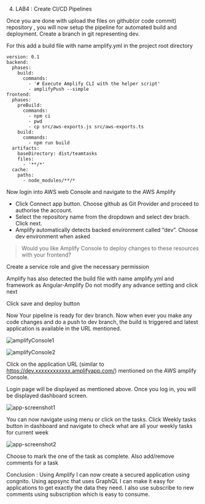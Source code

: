 4. LAB4 : Create CI/CD Pipelines

Once you are done with upload the files on github(or code commit) repository , you will now setup the pipeline for automated build and deployment.
Create a branch in git representing dev. 

For this  add a build file with name amplify.yml in the project root directory

```
version: 0.1
backend:
  phases:
    build:
      commands:
        - '# Execute Amplify CLI with the helper script'
        - amplifyPush --simple
frontend:
  phases:
    preBuild:
      commands:
        - npm ci
        - pwd
        - cp src/aws-exports.js src/aws-exports.ts
    build:
      commands:
        - npm run build
  artifacts:
    baseDirectory: dist/teamtasks
    files:
      - '**/*'
  cache:
    paths:
      - node_modules/**/*
```

Now login into  AWS web Console and navigate to the AWS Amplify 

* Click Connect app button. Choose github as Git Provider and proceed to authorise the account. 
* Select the repository name from the dropdown and select dev brach.  Click next.
* Amplify automatically detects backed environment called “dev”. Choose dev environment when asked 


> Would you like Amplify Console to deploy changes to these resources with your frontend? 


Create a service role and give the necessary permission

Amplify has also detected the build file with name amplify.yml and framework as Angular-Amplify
Do not modify any advance setting and click next

Click save and deploy button


Now Your pipeline is ready for dev branch. Now when ever you make any code changes and do a push to dev branch, the build is triggered and latest application is available in the URL mentioned.

![amplifyConsole1](https://user-images.githubusercontent.com/5582133/67894812-595a0180-fb7f-11e9-98bb-b9ccfbb80113.png)

![amplifyConsole2](https://user-images.githubusercontent.com/5582133/67894813-595a0180-fb7f-11e9-958d-aa705e4d81dc.png)


Click on the application URL (similar to https://dev.xxxxxxxxxxxx.amplifyapp.com/) mentioned on the AWS amplify Console. 

Login page will be displayed as mentioned above. Once you log in, you will be displayed dashboard screen.

![app-screenshot1](https://user-images.githubusercontent.com/5582133/67894814-59f29800-fb7f-11e9-8a0e-40b64031d8ab.png)

You can now navigate using menu or click on the tasks. Click Weekly tasks button in dashboard and navigate to check what are all your weekly tasks for current week

![app-screenshot2](https://user-images.githubusercontent.com/5582133/67894815-59f29800-fb7f-11e9-87e0-ade821dc4e02.png)


Choose to mark the one of the task as complete. Also add/remove comments for a task




Conclusion : 
Using Amplify I can now create a secured application using congnito. Using appsync that uses  GraphQL I can  make it easy for applications to get exactly the data they need.  I also use  subscribe to new comments using subscription which is easy to consume.  

